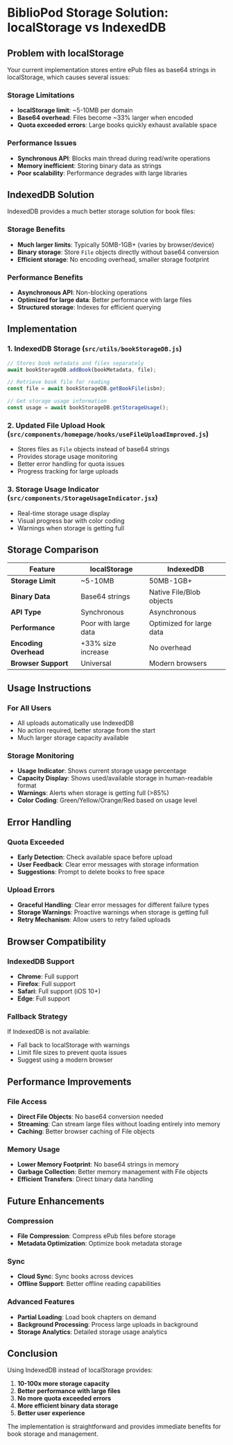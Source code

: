 # BiblioPod Storage Solution: localStorage vs IndexedDB

## Problem with localStorage

Your current implementation stores entire ePub files as base64 strings in localStorage, which causes several issues:

### Storage Limitations
- **localStorage limit**: ~5-10MB per domain
- **Base64 overhead**: Files become ~33% larger when encoded
- **Quota exceeded errors**: Large books quickly exhaust available space

### Performance Issues
- **Synchronous API**: Blocks main thread during read/write operations
- **Memory inefficient**: Storing binary data as strings
- **Poor scalability**: Performance degrades with large libraries

## IndexedDB Solution

IndexedDB provides a much better storage solution for book files:

### Storage Benefits
- **Much larger limits**: Typically 50MB-1GB+ (varies by browser/device)
- **Binary storage**: Store `File` objects directly without base64 conversion
- **Efficient storage**: No encoding overhead, smaller storage footprint

### Performance Benefits
- **Asynchronous API**: Non-blocking operations
- **Optimized for large data**: Better performance with large files
- **Structured storage**: Indexes for efficient querying

## Implementation

### 1. IndexedDB Storage (`src/utils/bookStorageDB.js`)

```javascript
// Stores book metadata and files separately
await bookStorageDB.addBook(bookMetadata, file);

// Retrieve book file for reading
const file = await bookStorageDB.getBookFile(isbn);

// Get storage usage information
const usage = await bookStorageDB.getStorageUsage();
```

### 2. Updated File Upload Hook (`src/components/homepage/hooks/useFileUploadImproved.js`)

- Stores files as `File` objects instead of base64 strings
- Provides storage usage monitoring
- Better error handling for quota issues
- Progress tracking for large uploads

### 3. Storage Usage Indicator (`src/components/StorageUsageIndicator.jsx`)

- Real-time storage usage display
- Visual progress bar with color coding
- Warnings when storage is getting full

## Storage Comparison

| Feature | localStorage | IndexedDB |
|---------|-------------|-----------|
| **Storage Limit** | ~5-10MB | 50MB-1GB+ |
| **Binary Data** | Base64 strings | Native File/Blob objects |
| **API Type** | Synchronous | Asynchronous |
| **Performance** | Poor with large data | Optimized for large data |
| **Encoding Overhead** | +33% size increase | No overhead |
| **Browser Support** | Universal | Modern browsers |

## Usage Instructions

### For All Users
- All uploads automatically use IndexedDB
- No action required, better storage from the start
- Much larger storage capacity available

### Storage Monitoring
- **Usage Indicator**: Shows current storage usage percentage
- **Capacity Display**: Shows used/available storage in human-readable format
- **Warnings**: Alerts when storage is getting full (>85%)
- **Color Coding**: Green/Yellow/Orange/Red based on usage level

## Error Handling

### Quota Exceeded
- **Early Detection**: Check available space before upload
- **User Feedback**: Clear error messages with storage information
- **Suggestions**: Prompt to delete books to free space

### Upload Errors
- **Graceful Handling**: Clear error messages for different failure types
- **Storage Warnings**: Proactive warnings when storage is getting full
- **Retry Mechanism**: Allow users to retry failed uploads

## Browser Compatibility

### IndexedDB Support
- **Chrome**: Full support
- **Firefox**: Full support
- **Safari**: Full support (iOS 10+)
- **Edge**: Full support

### Fallback Strategy
If IndexedDB is not available:
- Fall back to localStorage with warnings
- Limit file sizes to prevent quota issues
- Suggest using a modern browser

## Performance Improvements

### File Access
- **Direct File Objects**: No base64 conversion needed
- **Streaming**: Can stream large files without loading entirely into memory
- **Caching**: Better browser caching of File objects

### Memory Usage
- **Lower Memory Footprint**: No base64 strings in memory
- **Garbage Collection**: Better memory management with File objects
- **Efficient Transfers**: Direct binary data handling

## Future Enhancements

### Compression
- **File Compression**: Compress ePub files before storage
- **Metadata Optimization**: Optimize book metadata storage

### Sync
- **Cloud Sync**: Sync books across devices
- **Offline Support**: Better offline reading capabilities

### Advanced Features
- **Partial Loading**: Load book chapters on demand
- **Background Processing**: Process large uploads in background
- **Storage Analytics**: Detailed storage usage analytics

## Conclusion

Using IndexedDB instead of localStorage provides:

1. **10-100x more storage capacity**
2. **Better performance with large files**
3. **No more quota exceeded errors**
4. **More efficient binary data storage**
5. **Better user experience**

The implementation is straightforward and provides immediate benefits for book storage and management.